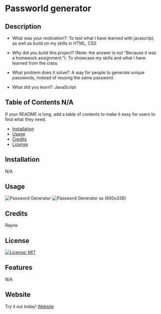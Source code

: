 # Passworld generator 

## Description

- What was your motivation?: To test what I have learned with javascript, as well as build on my skills in HTML, CSS 

- Why did you build this project? (Note: the answer is not "Because it was a homework assignment."): To showcase my skills and what I have learned from the class.

- What problem does it solve?: A way for people to generate unique passwords, instead of reusing the same password.

- What did you learn?: JavaScript 

## Table of Contents N/A

If your README is long, add a table of contents to make it easy for users to find what they need.

- [Installation](#installation)
- [Usage](#usage)
- [Credits](#credits)
- [License](#license)

## Installation

N/A

## Usage
![Password Generator](https://github.com/NormallyRayne/Module-2-Challenge/assets/80601826/27b33e5e-8eba-4da4-8e1c-1faaed69943c) 
![Password Generator ss (600x338)](https://github.com/NormallyRayne/Module-2-Challenge/assets/80601826/af5abd05-b378-47ec-8221-305d156a950a)

## Credits
 Rayne

## License

 [![License: MIT](https://img.shields.io/badge/License-MIT-yellow.svg)](https://opensource.org/licenses/MIT)
 
## Features

N/A

## Website
Try it out today! [Website](https://normallyrayne.github.io/Password-Generator/)


